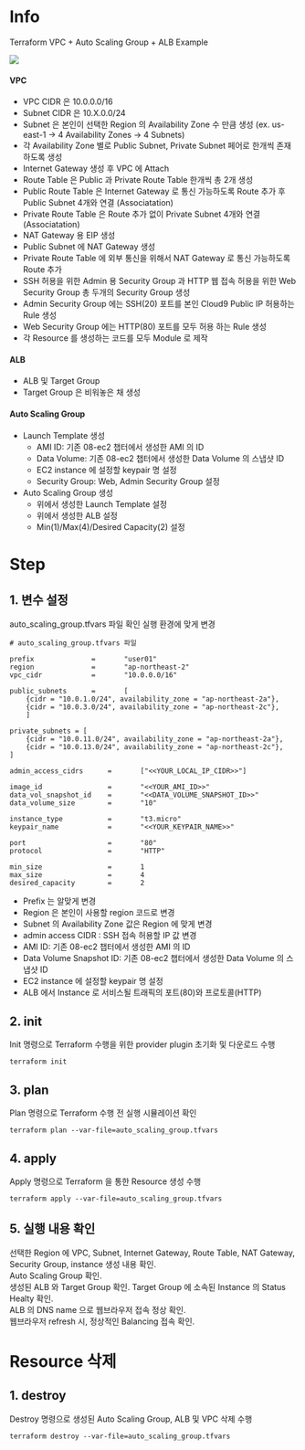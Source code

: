 # Info
Terraform VPC + Auto Scaling Group + ALB Example

![](./img/13-auto-scaling-group-diagram.png)

#### VPC
* VPC CIDR 은 10.0.0.0/16 
* Subnet CIDR 은 10.X.0.0/24 
* Subnet 은 본인이 선택한 Region 의 Availability Zone 수 만큼 생성 (ex. us-east-1 -> 4 Availability Zones -> 4 Subnets)
* 각 Availability Zone 별로 Public Subnet, Private Subnet 페어로 한개씩 존재하도록 생성
* Internet Gateway 생성 후 VPC 에 Attach
* Route Table 은 Public 과 Private Route Table 한개씩 총 2개 생성
* Public Route Table 은 Internet Gateway 로 통신 가능하도록 Route 추가 후 Public Subnet 4개와 연결 (Associatation)
* Private Route Table 은 Route 추가 없이 Private Subnet 4개와 연결 (Associatation)
* NAT Gateway 용 EIP 생성
* Public Subnet 에 NAT Gateway 생성
* Private Route Table 에 외부 통신을 위해서 NAT Gateway 로 통신 가능하도록 Route 추가
* SSH 허용을 위한 Admin 용 Security Group 과 HTTP 웹 접속 허용을 위한 Web Security Group 총 두개의 Security Group 생성
* Admin Security Group 에는 SSH(20) 포트를 본인 Cloud9 Public IP 허용하는 Rule 생성
* Web Security Group 에는 HTTP(80) 포트를 모두 허용 하는 Rule 생성
* 각 Resource 를 생성하는 코드를 모두 Module 로 제작

#### ALB
* ALB 및 Target Group
* Target Group 은 비워놓은 채 생성

#### Auto Scaling Group
* Launch Template 생성
    * AMI ID: 기존 08-ec2 챕터에서 생성한 AMI 의 ID
    * Data Volume: 기존 08-ec2 챕터에서 생성한 Data Volume 의 스냅샷 ID
    * EC2 instance 에 설정할 keypair 명 설정
    * Security Group: Web, Admin Security Group 설정
* Auto Scaling Group 생성
    * 위에서 생성한 Launch Template 설정
    * 위에서 생성한 ALB 설정
    * Min(1)/Max(4)/Desired Capacity(2) 설정

# Step

## 1. 변수 설정
auto_scaling_group.tfvars 파일 확인 
실행 환경에 맞게 변경  

```
# auto_scaling_group.tfvars 파일

prefix              =       "user01"
region              =       "ap-northeast-2"
vpc_cidr            =       "10.0.0.0/16"

public_subnets      =       [
    {cidr = "10.0.1.0/24", availability_zone = "ap-northeast-2a"},
    {cidr = "10.0.3.0/24", availability_zone = "ap-northeast-2c"},
    ]

private_subnets = [
    {cidr = "10.0.11.0/24", availability_zone = "ap-northeast-2a"},
    {cidr = "10.0.13.0/24", availability_zone = "ap-northeast-2c"},
]

admin_access_cidrs      =       ["<<YOUR_LOCAL_IP_CIDR>>"]

image_id                =       "<<YOUR_AMI_ID>>"
data_vol_snapshot_id    =       "<<DATA_VOLUME_SNAPSHOT_ID>>"
data_volume_size        =       "10"

instance_type           =       "t3.micro"
keypair_name            =       "<<YOUR_KEYPAIR_NAME>>"

port                    =       "80"
protocol                =       "HTTP"

min_size                =       1
max_size                =       4
desired_capacity        =       2
```

* Prefix 는 알맞게 변경
* Region 은 본인이 사용할 region 코드로 변경
* Subnet 의 Availability Zone 값은 Region 에 맞게 변경
* admin access CIDR : SSH 접속 허용할 IP 값 변경 
* AMI ID: 기존 08-ec2 챕터에서 생성한 AMI 의 ID
* Data Volume Snapshot ID: 기존 08-ec2 챕터에서 생성한 Data Volume 의 스냅샷 ID
* EC2 instance 에 설정할 keypair 명 설정
* ALB 에서 Instance 로 서비스될 트래픽의 포트(80)와 프로토콜(HTTP)

## 2. init  
Init 명령으로 Terraform 수행을 위한 provider plugin 초기화 및 다운로드 수행

```
terraform init
```

## 3. plan  
Plan 명령으로 Terraform 수행 전 실행 시뮬레이션 확인
```
terraform plan --var-file=auto_scaling_group.tfvars
```  

## 4. apply  
Apply 명령으로 Terraform 을 통한 Resource 생성 수행
```
terraform apply --var-file=auto_scaling_group.tfvars
```  

## 5. 실행 내용 확인
선택한 Region 에 VPC, Subnet, Internet Gateway, Route Table, NAT Gateway, Security Group, instance 생성 내용 확인.    
Auto Scaling Group 확인.  
생성된 ALB 와 Target Group 확인. Target Group 에 소속된 Instance 의 Status Healty 확인.  
ALB 의 DNS name 으로 웹브라우저 접속 정상 확인.  
웹브라우저 refresh 시, 정상적인 Balancing 접속 확인.  


# Resource 삭제

## 1. destroy
Destroy 명령으로 생성된 Auto Scaling Group, ALB 및 VPC 삭제 수행
```
terraform destroy --var-file=auto_scaling_group.tfvars
```
